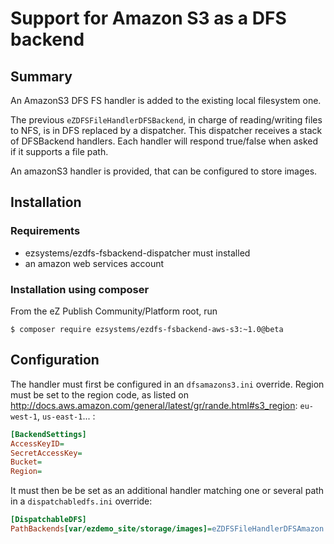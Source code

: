 # Support for Amazon S3 as a DFS backend

## Summary

An AmazonS3 DFS FS handler is added to the existing local filesystem one.

The previous `eZDFSFileHandlerDFSBackend`, in charge of reading/writing files to NFS, is in DFS replaced by a dispatcher.
This dispatcher receives a stack of DFSBackend handlers. Each handler will respond true/false when asked if it supports
a file path.

An amazonS3 handler is provided, that can be configured to store images.

## Installation

### Requirements
- ezsystems/ezdfs-fsbackend-dispatcher must installed
- an amazon web services account

### Installation using composer
From the eZ Publish Community/Platform root, run
```
$ composer require ezsystems/ezdfs-fsbackend-aws-s3:~1.0@beta
```

## Configuration

The handler must first be configured in an `dfsamazons3.ini` override. Region must be set to the region code, as listed on http://docs.aws.amazon.com/general/latest/gr/rande.html#s3_region: `eu-west-1`, `us-east-1`... :
```ini
[BackendSettings]
AccessKeyID=
SecretAccessKey=
Bucket=
Region=
```

It must then be be set as an additional handler matching one or several path in a `dispatchabledfs.ini` override:

```ini
[DispatchableDFS]
PathBackends[var/ezdemo_site/storage/images]=eZDFSFileHandlerDFSAmazon
```
